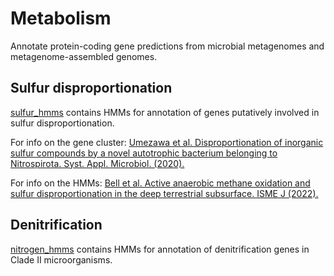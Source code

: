# Metabolism
Annotate protein-coding gene predictions from microbial metagenomes and metagenome-assembled genomes.

## Sulfur disproportionation
[sulfur_hmms](https://github.com/emma-bell/metabolism/tree/main/sulfur_hmms) contains HMMs for annotation of genes putatively involved in sulfur disproportionation.

For info on the gene cluster: [Umezawa et al. Disproportionation of inorganic sulfur compounds by a novel autotrophic bacterium belonging to Nitrospirota. Syst. Appl. Microbiol. (2020).](https://www.sciencedirect.com/science/article/pii/S0723202020300655)

For info on the HMMs: [Bell et al. Active anaerobic methane oxidation and sulfur disproportionation in the deep terrestrial subsurface. ISME J (2022).](https://www.nature.com/articles/s41396-022-01207-w)

## Denitrification
[nitrogen_hmms](https://github.com/emma-bell/metabolism/blob/main/nitrogen_hmms) contains HMMs for annotation of denitrification genes in Clade II microorganisms.
